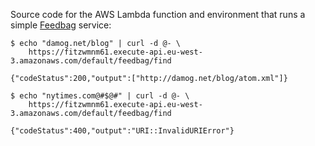 Source code for the AWS Lambda function and environment that runs a simple [Feedbag](https://github.com/damog/feedbag) service:

```
$ echo "damog.net/blog" | curl -d @- \
    https://fitzwmnm61.execute-api.eu-west-3.amazonaws.com/default/feedbag/find

{"codeStatus":200,"output":["http://damog.net/blog/atom.xml"]}

$ echo "nytimes.com@#$@#" | curl -d @- \
    https://fitzwmnm61.execute-api.eu-west-3.amazonaws.com/default/feedbag/find

{"codeStatus":400,"output":"URI::InvalidURIError"}

```


